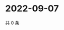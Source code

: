 # 2022-09-07

共 0 条

<!-- BEGIN WEIBO -->
<!-- 最后更新时间 Wed Sep 07 2022 02:06:31 GMT+0800 (China Standard Time) -->

<!-- END WEIBO -->
